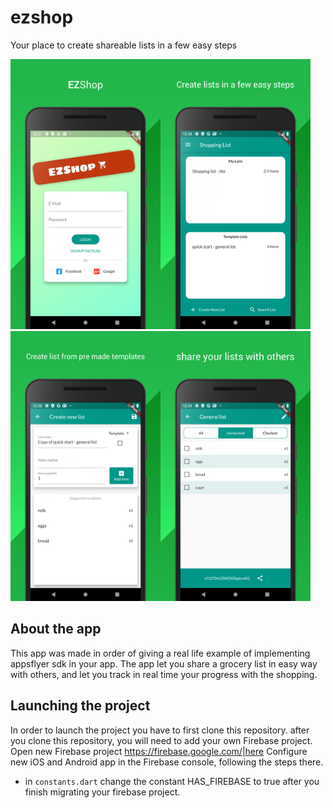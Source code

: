 # ezshop
Your place to create shareable lists in a few easy steps

<img src="https://github.com/AppsFlyerSDK/appsflyer-flutter-app/blob/master/assets/images/screenshot_1.png" width="240" height="432"><img src="https://github.com/AppsFlyerSDK/appsflyer-flutter-app/blob/master/assets/images/screenshot_2.png" width="240" height="432"><img src="https://github.com/AppsFlyerSDK/appsflyer-flutter-app/blob/master/assets/images/screenshot_3.png" width="240" height="432"><img src="https://github.com/AppsFlyerSDK/appsflyer-flutter-app/blob/master/assets/images/screenshot_4.png" width="240" height="432">

## About the app
This app was made in order of giving a real life example of implementing appsflyer sdk in your app.
The app let you share a grocery list in easy way with others, and let you track in real time your progress with the shopping. 

## Launching the project
In order to launch the project you have to first clone this repository. after you clone this repository, you will need to add your own Firebase project. Open new Firebase project <https://firebase.google.com/|here>
Configure new iOS and Android app in the Firebase console, following the steps there.
- in `constants.dart` change the constant HAS_FIREBASE to true after you finish migrating your firebase project.
